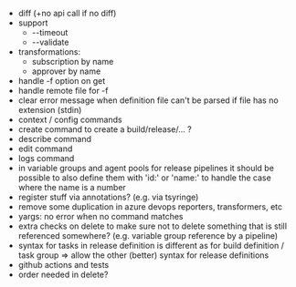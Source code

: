 - diff (+no api call if no diff)
- support
  - --timeout
  - --validate
- transformations:
  - subscription by name
  - approver by name
- handle -f option on get
- handle remote file for -f
- clear error message when definition file can't be parsed if file has no extension (stdin)
- context / config commands
- create command to create a build/release/... ?
- describe command
- edit command
- logs command
- in variable groups and agent pools for release pipelines it should be possible to also define them with 'id:' or 'name:' to handle the case where the name is a number
- register stuff via annotations? (e.g. via tsyringe)
- remove some duplication in azure devops reporters, transformers, etc
- yargs: no error when no command matches
- extra checks on delete to make sure not to delete something that is still referenced somewhere? (e.g. variable group reference by a pipeline)
- syntax for tasks in release definition is different as for build definition / task group => allow the other (better) syntax for release definitions
- github actions and tests
- order needed in delete?
